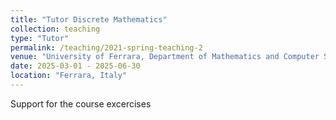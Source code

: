 ```yaml
---
title: "Tutor Discrete Mathematics"
collection: teaching
type: "Tutor"
permalink: /teaching/2021-spring-teaching-2
venue: "University of Ferrara, Department of Mathematics and Computer Science"
date: 2025-03-01 - 2025-06-30
location: "Ferrara, Italy"
---
```


Support for the course excercises